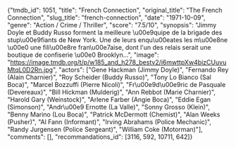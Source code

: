{"tmdb_id": 1051, "title": "French Connection", "original_title": "The French Connection", "slug_title": "french-connection", "date": "1971-10-09", "genre": "Action / Crime / Thriller", "score": "7.5/10", "synopsis": "Jimmy Doyle et Buddy Russo forment la meilleure \u00e9quipe de la brigade des stup\u00e9fiants de New York. Une de leurs enqu\u00eates les m\u00e8ne \u00e0 une fili\u00e8re fran\u00e7aise, dont l'un des relais serait une boutique de confiserie \u00e0 Brooklyn...", "image": "https://image.tmdb.org/t/p/w185_and_h278_bestv2/i6mwttpXw4bizCUuvuMtqL0D2Rn.jpg", "actors": ["Gene Hackman (Jimmy Doyle)", "Fernando Rey (Alain Charnier)", "Roy Scheider (Buddy Russo)", "Tony Lo Bianco (Sal Boca)", "Marcel Bozzuffi (Pierre Nicoli)", "Fr\u00e9d\u00e9ric de Pasquale (Devereaux)", "Bill Hickman (Mulderig)", "Ann Rebbot (Marie Charnier)", "Harold Gary (Weinstock)", "Arlene Farber (Angie Boca)", "Eddie Egan (Simonson)", "Andr\u00e9 Ernotte (La Valle)", "Sonny Grosso (Klein)", "Benny Marino (Lou Boca)", "Patrick McDermott (Chemist)", "Alan Weeks (Pusher)", "Al Fann (Informant)", "Irving Abrahams (Police Mechanic)", "Randy Jurgensen (Police Sergeant)", "William Coke (Motorman)"], "comments": [], "recommandations_id": [3116, 592, 10711, 642]}